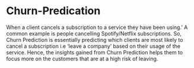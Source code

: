 # Churn-Predication
When a client cancels a subscription to a service they have been using.’ A common example is people cancelling Spotify/Netflix subscriptions. So, Churn Prediction is essentially predicting which clients are most likely to cancel a subscription i.e ‘leave a company’ based on their usage of the service. Hence, the insights gained from Churn Prediction helps them to focus more on the customers that are at a high risk of leaving.
